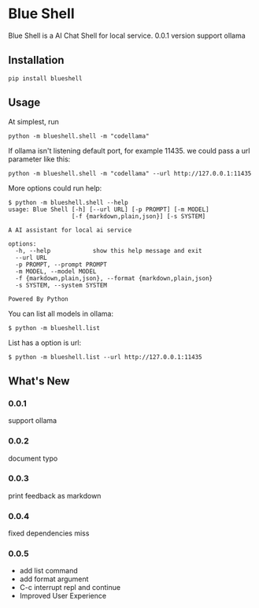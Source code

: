 # Blue Shell

Blue Shell is a AI Chat Shell for local service. 0.0.1 version support ollama

## Installation

```
pip install blueshell
```

## Usage

At simplest, run 

```shell
python -m blueshell.shell -m "codellama" 
```

If ollama isn't listening default port, for example 11435. we could pass a url parameter like this:

```shell
python -m blueshell.shell -m "codellama" --url http://127.0.0.1:11435
```

More options could run help:

```shell
$ python -m blueshell.shell --help
usage: Blue Shell [-h] [--url URL] [-p PROMPT] [-m MODEL]
                  [-f {markdown,plain,json}] [-s SYSTEM]

A AI assistant for local ai service

options:
  -h, --help            show this help message and exit
  --url URL
  -p PROMPT, --prompt PROMPT
  -m MODEL, --model MODEL
  -f {markdown,plain,json}, --format {markdown,plain,json}
  -s SYSTEM, --system SYSTEM

Powered By Python

```

You can list all models in ollama:

```shell
$ python -m blueshell.list
```

List has a option is url:

```shell
$ python -m blueshell.list --url http://127.0.0.1:11435
```


## What's New

### 0.0.1

support ollama

### 0.0.2

document typo

### 0.0.3

print feedback as markdown

### 0.0.4

fixed dependencies miss

### 0.0.5

- add list command
- add format argument
- C-c interrupt repl and continue
- Improved User Experience